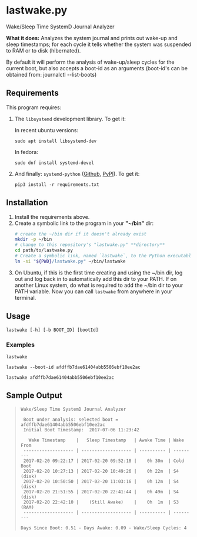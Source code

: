 # lastwake.py
Wake/Sleep Time SystemD Journal Analyzer

**What it does:** Analyzes the system journal and prints out wake-up and sleep timestamps; for each cycle it tells whether the system was suspended to RAM or to disk (hibernated).

By default it will perform the analysis of wake-up/sleep cycles for the current boot, but also accepts a boot-id as an arguments (boot-id's can be obtained from: journalctl --list-boots)


## Requirements
This program requires:

1. The `libsystemd` development library. To get it:

    In recent ubuntu versions:
    ```
    sudo apt install libsystemd-dev
    ```
    In fedora:
    ```
    sudo dnf install systemd-devel
    ```
  
1. And finally: `systemd-python` ([Github](https://github.com/systemd/python-systemd), [PyPI](https://pypi.python.org/pypi/systemd-python)). To get it:

    ```
    pip3 install -r requirements.txt
    ```


## Installation
1. Install the requirements above.
1. Create a symbolic link to the program in your **"~/bin"** dir:
    ```bash
    # create the ~/bin dir if it doesn't already exist
    mkdir -p ~/bin
    # change to this repository's "lastwake.py" **directory**
    cd path/to/lastwake.py
    # Create a symbolic link, named `lastwake`, to the Python executable inside the ~/bin dir
    ln -si "${PWD}/lastwake.py" ~/bin/lastwake
    ```
1. On Ubuntu, if this is the first time creating and using the ~/bin dir, log out and log back in to automatically add this dir to your PATH. If on another Linux system, do what is required to add the ~/bin dir to your PATH variable. Now you can call `lastwake` from anywhere in your terminal.


## Usage

    lastwake [-h] [-b BOOT_ID] [bootId]


### Examples

    lastwake

    lastwake --boot-id afdffb7dae61404abb5506ebf10ee2ac

    lastwake afdffb7dae61404abb5506ebf10ee2ac


## Sample Output

>     Wake/Sleep Time SystemD Journal Analyzer
>     
>      Boot under analysis: selected boot = afdffb7dae61404abb5506ebf10ee2ac
>      Initial Boot Timestamp:  2017-07-06 11:23:42
>     
>        Wake Timestamp    |   Sleep Timestamp   | Awake Time | Wake From
>      ------------------- | ------------------- | ---------- | ---------
>      2017-02-20 09:22:17 | 2017-02-20 09:52:18 |    0h 30m  | Cold Boot
>      2017-02-20 10:27:13 | 2017-02-20 10:49:26 |    0h 22m  | S4 (disk)
>      2017-02-20 10:50:50 | 2017-02-20 11:03:16 |    0h 12m  | S4 (disk)
>      2017-02-20 21:51:55 | 2017-02-20 22:41:44 |    0h 49m  | S4 (disk)
>      2017-02-20 22:42:10 |    (Still Awake)    |    0h  1m  | S3 (RAM) 
>      ------------------- | ------------------- | ---------- | --------- 
>     
>     Days Since Boot: 0.51 - Days Awake: 0.09 - Wake/Sleep Cycles: 4

